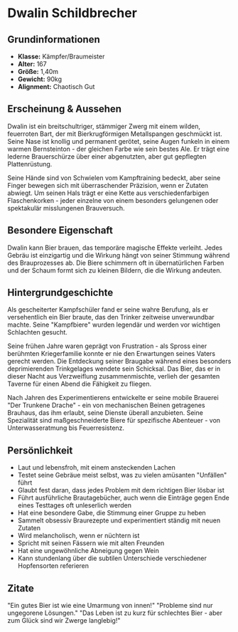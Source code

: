 # Dwalin Schildbrecher

## Grundinformationen
- **Klasse:** Kämpfer/Braumeister
- **Alter:** 167
- **Größe:** 1,40m
- **Gewicht:** 90kg
- **Alignment:** Chaotisch Gut

## Erscheinung & Aussehen
Dwalin ist ein breitschultriger, stämmiger Zwerg mit einem wilden, feuerroten Bart, der mit Bierkrugförmigen Metallspangen geschmückt ist. Seine Nase ist knollig und permanent gerötet, seine Augen funkeln in einem warmen Bernsteinton - der gleichen Farbe wie sein bestes Ale. Er trägt eine lederne Brauerschürze über einer abgenutzten, aber gut gepflegten Plattenrüstung.

Seine Hände sind von Schwielen vom Kampftraining bedeckt, aber seine Finger bewegen sich mit überraschender Präzision, wenn er Zutaten abwiegt. Um seinen Hals trägt er eine Kette aus verschiedenfarbigen Flaschenkorken - jeder einzelne von einem besonders gelungenen oder spektakulär misslungenen Brauversuch.

## Besondere Eigenschaft
Dwalin kann Bier brauen, das temporäre magische Effekte verleiht. Jedes Gebräu ist einzigartig und die Wirkung hängt von seiner Stimmung während des Brauprozesses ab. Die Biere schimmern oft in übernatürlichen Farben und der Schaum formt sich zu kleinen Bildern, die die Wirkung andeuten.

## Hintergrundgeschichte
Als gescheiterter Kampfschüler fand er seine wahre Berufung, als er versehentlich ein Bier braute, das den Trinker zeitweise unverwundbar machte. Seine "Kampfbiere" wurden legendär und werden vor wichtigen Schlachten gesucht.

Seine frühen Jahre waren geprägt von Frustration - als Spross einer berühmten Kriegerfamilie konnte er nie den Erwartungen seines Vaters gerecht werden. Die Entdeckung seiner Braugabe während eines besonders deprimierenden Trinkgelages wendete sein Schicksal. Das Bier, das er in dieser Nacht aus Verzweiflung zusammenmischte, verlieh der gesamten Taverne für einen Abend die Fähigkeit zu fliegen.

Nach Jahren des Experimentierens entwickelte er seine mobile Brauerei "Der Trunkene Drache" - ein von mechanischen Beinen getragenes Brauhaus, das ihm erlaubt, seine Dienste überall anzubieten. Seine Spezialität sind maßgeschneiderte Biere für spezifische Abenteuer - von Unterwasseratmung bis Feuerresistenz.

## Persönlichkeit
- Laut und lebensfroh, mit einem ansteckenden Lachen
- Testet seine Gebräue meist selbst, was zu vielen amüsanten "Unfällen" führt
- Glaubt fest daran, dass jedes Problem mit dem richtigen Bier lösbar ist
- Führt ausführliche Brautagebücher, auch wenn die Einträge gegen Ende eines Testtages oft unleserlich werden
- Hat eine besondere Gabe, die Stimmung einer Gruppe zu heben
- Sammelt obsessiv Braurezepte und experimentiert ständig mit neuen Zutaten
- Wird melancholisch, wenn er nüchtern ist
- Spricht mit seinen Fässern wie mit alten Freunden
- Hat eine ungewöhnliche Abneigung gegen Wein
- Kann stundenlang über die subtilen Unterschiede verschiedener Hopfensorten referieren

## Zitate
"Ein gutes Bier ist wie eine Umarmung von innen!"
"Probleme sind nur ungegorene Lösungen."
"Das Leben ist zu kurz für schlechtes Bier - aber zum Glück sind wir Zwerge langlebig!"